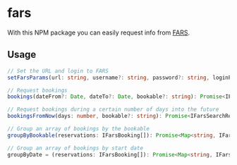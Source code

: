 # fars
With this NPM package you can easily request info from [FARS](https://github.com/Teknologforeningen/fars).

## Usage
```ts
// Set the URL and login to FARS
setFarsParams(url: string, username?: string, password?: string, loginPath: string = "/login/", apiPath: string = "/api/)

// Request bookings
bookings(dateFrom?: Date, dateTo?: Date, bookable?: string): Promise<IFarsSearchResult>

// Request bookings during a certain number of days into the future
bookingsFromNow(days: number, bookable?: string): Promise<IFarsSearchResult>

// Group an array of bookings by the bookable
groupByBookable(reservations: IFarsBooking[]): Promise<Map<string, IFarsBooking[]>>;

// Group an array of bookings by start date
groupByDate = (reservations: IFarsBooking[]): Promise<Map<string, IFarsBooking[]>>;
```

